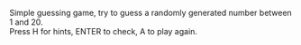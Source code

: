 Simple guessing game, try to guess a randomly generated number between 1 and 20.<br>
Press H for hints, ENTER to check, A to play again.
